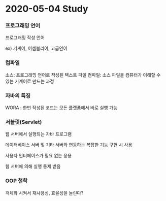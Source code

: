 # 2020-05-04 Study

### 프로그래밍 언어

프로그래밍 작성 언어

ex) 기계어, 어셈블리어, 고급언어

### 컴파일

소스: 프로그래밍 언어로 작성된 텍스트 파일
컴파일: 소스 파일을 컴퓨터가 이해할 수 있는 기계어로 만드는 과정

### 자바의 특징

WORA : 한번 작성된 코드는 모든 플랫폼에서 바로 실행 가능

### 서블릿(Servlet)

웹 서버에서 실행되는 자바 프로그램  
  
데이터베이스 서버 및 기타 서버와 연동하는 복잡한 기능 구현 시 사용  
  
사용자 인터페이스가 필요 없는 응용  
  
웹 서버에 의해 실행 통제 받음  

### OOP 철학

객체화 시켜서 재사용성, 효율성을 늘린다?